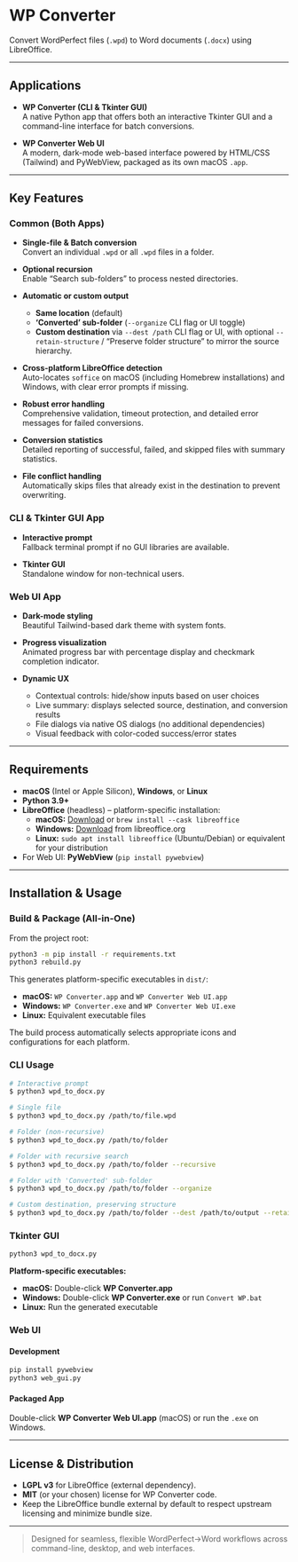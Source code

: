 
# WP Converter

Convert WordPerfect files (`.wpd`) to Word documents (`.docx`) using LibreOffice.

---

## Applications

- **WP Converter (CLI & Tkinter GUI)**  
  A native Python app that offers both an interactive Tkinter GUI and a command-line interface for batch conversions.

- **WP Converter Web UI**  
  A modern, dark-mode web-based interface powered by HTML/CSS (Tailwind) and PyWebView, packaged as its own macOS `.app`.

---

## Key Features

### Common (Both Apps)

- **Single-file & Batch conversion**  
  Convert an individual `.wpd` or all `.wpd` files in a folder.

- **Optional recursion**  
  Enable “Search sub-folders” to process nested directories.

- **Automatic or custom output**  
  - **Same location** (default)  
  - **‘Converted’ sub-folder** (`--organize` CLI flag or UI toggle)  
  - **Custom destination** via `--dest /path` CLI flag or UI, with optional `--retain-structure` / “Preserve folder structure” to mirror the source hierarchy.

- **Cross-platform LibreOffice detection**  
  Auto-locates `soffice` on macOS (including Homebrew installations) and Windows, with clear error prompts if missing.

- **Robust error handling**  
  Comprehensive validation, timeout protection, and detailed error messages for failed conversions.

- **Conversion statistics**  
  Detailed reporting of successful, failed, and skipped files with summary statistics.

- **File conflict handling**  
  Automatically skips files that already exist in the destination to prevent overwriting.

### CLI & Tkinter GUI App

- **Interactive prompt**  
  Fallback terminal prompt if no GUI libraries are available.

- **Tkinter GUI**  
  Standalone window for non-technical users.

### Web UI App

- **Dark-mode styling**  
  Beautiful Tailwind-based dark theme with system fonts.

- **Progress visualization**  
  Animated progress bar with percentage display and checkmark completion indicator.

- **Dynamic UX**  
  - Contextual controls: hide/show inputs based on user choices  
  - Live summary: displays selected source, destination, and conversion results  
  - File dialogs via native OS dialogs (no additional dependencies)  
  - Visual feedback with color-coded success/error states

---

## Requirements

- **macOS** (Intel or Apple Silicon), **Windows**, or **Linux**  
- **Python 3.9+**  
- **LibreOffice** (headless) – platform-specific installation:
  - **macOS:** [Download](https://www.libreoffice.org/download/download/) or `brew install --cask libreoffice`
  - **Windows:** [Download](https://www.libreoffice.org/download/download/) from libreoffice.org
  - **Linux:** `sudo apt install libreoffice` (Ubuntu/Debian) or equivalent for your distribution
- For Web UI: **PyWebView** (`pip install pywebview`)

---

## Installation & Usage

### Build & Package (All-in-One)

From the project root:

```bash
python3 -m pip install -r requirements.txt
python3 rebuild.py
```

This generates platform-specific executables in `dist/`:

- **macOS:** `WP Converter.app` and `WP Converter Web UI.app`
- **Windows:** `WP Converter.exe` and `WP Converter Web UI.exe`  
- **Linux:** Equivalent executable files

The build process automatically selects appropriate icons and configurations for each platform.

### CLI Usage

```bash
# Interactive prompt
$ python3 wpd_to_docx.py

# Single file
$ python3 wpd_to_docx.py /path/to/file.wpd

# Folder (non-recursive)
$ python3 wpd_to_docx.py /path/to/folder

# Folder with recursive search
$ python3 wpd_to_docx.py /path/to/folder --recursive

# Folder with 'Converted' sub-folder
$ python3 wpd_to_docx.py /path/to/folder --organize

# Custom destination, preserving structure
$ python3 wpd_to_docx.py /path/to/folder --dest /path/to/output --retain-structure
```

### Tkinter GUI

```bash
python3 wpd_to_docx.py
```

**Platform-specific executables:**
- **macOS:** Double-click **WP Converter.app**
- **Windows:** Double-click **WP Converter.exe** or run `Convert WP.bat`
- **Linux:** Run the generated executable

### Web UI

#### Development

```bash
pip install pywebview
python3 web_gui.py
```

#### Packaged App

Double-click **WP Converter Web UI.app** (macOS) or run the `.exe` on Windows.

---

## License & Distribution

- **LGPL v3** for LibreOffice (external dependency).  
- **MIT** (or your chosen) license for WP Converter code.  
- Keep the LibreOffice bundle external by default to respect upstream licensing and minimize bundle size.

---

> Designed for seamless, flexible WordPerfect→Word workflows across command-line, desktop, and web interfaces.
